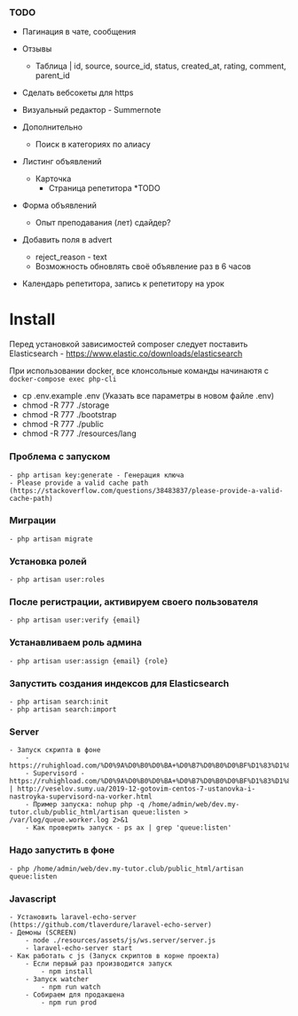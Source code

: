 ### TODO

- Пагинация в чате, сообщения

- Отзывы
    - Таблица | id, source, source_id, status, created_at, rating, comment, parent_id

- Сделать вебсокеты для https

- Визуальный редактор - Summernote

- Дополнительно
    - Поиск в категориях по алиасу

- Листинг объявлений
    - Карточка
        - Страница репетитора *TODO

- Форма объявлений
    - Опыт преподавания (лет) сдайдер?

- Добавить поля в advert
    - reject_reason - text
    - Возможность обновлять своё объявление раз в 6 часов
    
- Календарь репетитора, запись к репетитору на урок
    
# Install

Перед установкой зависимостей composer следует поставить Elasticsearch - https://www.elastic.co/downloads/elasticsearch

При использовании docker, все клонсольные команды начинаютя с `docker-compose exec php-cli`

- cp .env.example .env (Указать все параметры в новом файле .env)
- chmod -R 777 ./storage
- chmod -R 777 ./bootstrap
- chmod -R 777 ./public
- chmod -R 777 ./resources/lang

### Проблема с запуском
    - php artisan key:generate - Генерация ключа
    - Please provide a valid cache path (https://stackoverflow.com/questions/38483837/please-provide-a-valid-cache-path)
    
### Миграции
    - php artisan migrate

### Установка ролей
    - php artisan user:roles
    
### После регистрации, активируем своего пользователя
    - php artisan user:verify {email}
    
### Устанавливаем роль админа
    - php artisan user:assign {email} {role}
    
### Запустить создания индексов для Elasticsearch
    - php artisan search:init
    - php artisan search:import
    
### Server 
    - Запуск скрипта в фоне
        - https://ruhighload.com/%D0%9A%D0%B0%D0%BA+%D0%B7%D0%B0%D0%BF%D1%83%D1%81%D1%82%D0%B8%D1%82%D1%8C+%D1%81%D0%BA%D1%80%D0%B8%D0%BF%D1%82+%D0%B2+%D1%84%D0%BE%D0%BD%D0%BE%D0%B2%D0%BE%D0%BC+%D1%80%D0%B5%D0%B6%D0%B8%D0%BC%D0%B5%3f
        - Supervisord - https://ruhighload.com/%D0%9A%D0%B0%D0%BA+%D0%B7%D0%B0%D0%BF%D1%83%D1%81%D1%82%D0%B8%D1%82%D1%8C+php+worker%3f | http://veselov.sumy.ua/2019-12-gotovim-centos-7-ustanovka-i-nastroyka-supervisord-na-vorker.html
        - Пример запуска: nohup php -q /home/admin/web/dev.my-tutor.club/public_html/artisan queue:listen > /var/log/queue.worker.log 2>&1
        - Как проверить запуск - ps ax | grep 'queue:listen'
        
### Надо запустить в фоне
    - php /home/admin/web/dev.my-tutor.club/public_html/artisan queue:listen
    
### Javascript
    - Установить laravel-echo-server (https://github.com/tlaverdure/laravel-echo-server)
    - Демоны (SCREEN)
        - node ./resources/assets/js/ws.server/server.js
        - laravel-echo-server start
    - Как работать с js (Запуск скриптов в корне проекта)
        - Если первый раз производится запуск
            - npm install
        - Запуск watcher 
            - npm run watch
        - Собираем для продакшена
            - npm run prod